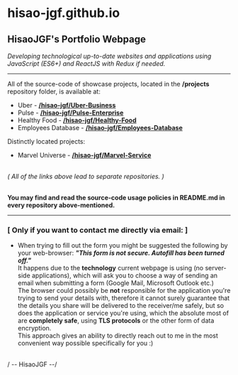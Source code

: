 # hisao-jgf.github.io

## HisaoJGF's Portfolio Webpage

_Developing technological up-to-date websites and applications using JavaScript (ES6+) and ReactJS with Redux if needed._

---

All of the source-code of showcase projects, located in the **/projects** repository folder, is available at:

- Uber - **[/hisao-jgf/Uber-Business](https://github.com/hisao-jgf/Uber-Business)**
- Pulse - **[/hisao-jgf/Pulse-Enterprise](https://github.com/hisao-jgf/Pulse-Enterprise)**
- Healthy Food - **[/hisao-jgf/Healthy-Food](https://github.com/hisao-jgf/Healthy-Food)**
- Employees Database - **[/hisao-jgf/Employees-Database](https://github.com/hisao-jgf/Employees-Database)**

Distinctly located projects:

- Marvel Universe - **[/hisao-jgf/Marvel-Service](https://github.com/hisao-jgf/Marvel-Service)**

\
_( All of the links above lead to separate repositories. )_

\
**You may find and read the source-code usage policies in README.md in every repository above-mentioned.**

---

### [ **Only if you want to contact me directly via email:** ]

- When trying to fill out the form you might be suggested the following by your web-browser: **_"This form is not secure. Autofill has been turned off."_**  
  It happens due to the **technology** current webpage is using (no server-side applications), which will ask you to choose a way of sending an email when submitting a form (Google Mail, Microsoft Outlook etc.)  
  The browser could possibly be **not** responsible for the application you're trying to send your details with, therefore it cannot surely guarantee that the details you share will be delivered to the receiver/me safely, but so does the application or service you're using, which the absolute most of are **completely safe**, using **TLS protocols** or the other form of data encryption.  
  This approach gives an ability to directly reach out to me in the most convenient way possible specifically for you :\)

\
/ -- HisaoJGF --/
